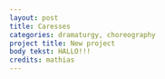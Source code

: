 ```yaml
---
layout: post
title: Caresses
categories: dramaturgy, choreography
project title: New project
body tekst: HALLO!!!
credits: mathias
---
```

